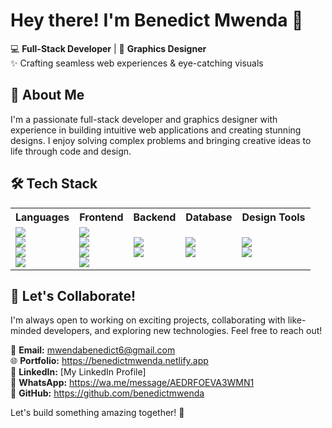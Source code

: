 # Hey there! I'm Benedict Mwenda 👋

💻 **Full-Stack Developer** | 🎨 **Graphics Designer**  
✨ Crafting seamless web experiences & eye-catching visuals  

## 🚀 About Me
I'm a passionate full-stack developer and graphics designer with experience in building intuitive web applications and creating stunning designs. I enjoy solving complex problems and bringing creative ideas to life through code and design.  

## 🛠 Tech Stack
<table>
  <tr>
    <th>Languages</th>
    <th>Frontend</th>
    <th>Backend</th>
    <th>Database</th>
    <th>Design Tools</th>
  </tr>
  <tr>
    <td>
      <img src="https://img.shields.io/badge/Python-3776AB?style=for-the-badge&logo=python&logoColor=white" /><br>
      <img src="https://img.shields.io/badge/Kotlin-0095D5?style=for-the-badge&logo=kotlin&logoColor=white" /><br>
      <img src="https://img.shields.io/badge/Java-007396?style=for-the-badge&logo=java&logoColor=white" /><br>
      <img src="https://img.shields.io/badge/JavaScript-F7DF1E?style=for-the-badge&logo=javascript&logoColor=black" />
    </td>
    <td>
      <img src="https://img.shields.io/badge/React-61DAFB?style=for-the-badge&logo=react&logoColor=black" /><br>
      <img src="https://img.shields.io/badge/HTML5-E34F26?style=for-the-badge&logo=html5&logoColor=white" /><br>
      <img src="https://img.shields.io/badge/CSS3-1572B6?style=for-the-badge&logo=css3&logoColor=white" /><br>
      <img src="https://img.shields.io/badge/Tailwind_CSS-06B6D4?style=for-the-badge&logo=tailwind-css&logoColor=white" />
    </td>
    <td>
      <img src="https://img.shields.io/badge/Node.js-339933?style=for-the-badge&logo=node.js&logoColor=white" /><br>
      <img src="https://img.shields.io/badge/Express-000000?style=for-the-badge&logo=express&logoColor=white" />
    </td>
    <td>
      <img src="https://img.shields.io/badge/MongoDB-47A248?style=for-the-badge&logo=mongodb&logoColor=white" /><br>
      <img src="https://img.shields.io/badge/MySQL-4479A1?style=for-the-badge&logo=mysql&logoColor=white" />
    </td>
    <td>
      <img src="https://img.shields.io/badge/Figma-F24E1E?style=for-the-badge&logo=figma&logoColor=white" /><br>
      <img src="https://img.shields.io/badge/Adobe_Suite-FF0000?style=for-the-badge&logo=adobe&logoColor=white" />
    </td>
  </tr>
</table>

## 🤝 Let's Collaborate!
I'm always open to working on exciting projects, collaborating with like-minded developers, and exploring new technologies. Feel free to reach out!  

📩 **Email:** mwendabenedict6@gmail.com  
🌐 **Portfolio:** https://benedictmwenda.netlify.app  
🔗 **LinkedIn:** [My LinkedIn Profile]  
🔗 **WhatsApp:** https://wa.me/message/AEDRFOEVA3WMN1  
🐙 **GitHub:** https://github.com/benedictmwenda  

Let's build something amazing together! 🚀
